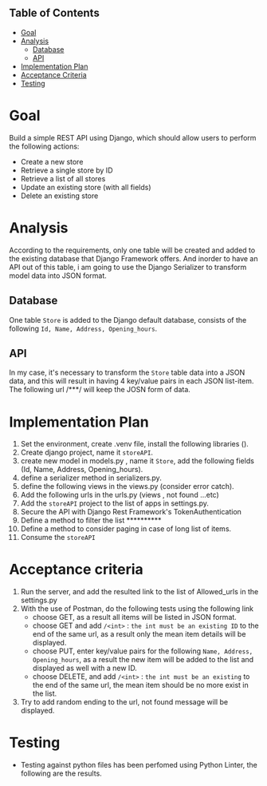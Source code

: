 ## Table of Contents

- [Goal](#goal)
- [Analysis](#analysis)
  - [Database](#database)
  - [API](#api)
- [Implementation Plan](#implementation-plan)
- [Acceptance Criteria](#acceptance-criteria)
- [Testing](#testing)



# Goal
Build a simple REST API using Django, which should allow users to perform the following actions:
- Create a new store
- Retrieve a single store by ID
- Retrieve a list of all stores
- Update an existing store (with all fields)
- Delete an existing store

# Analysis
According to the requirements, only one table will be created and added to the existing database that Django Framework offers.
And inorder to have an API out of this table, i am going to use the Django Serializer to transform model data into JSON format.

## Database
One table `Store` is added to the Django default database, consists of the following `Id, Name, Address, Opening_hours`.

## API
In my case, it's necessary to transform the `Store` table data into a JSON data, and this will result in having  4  key/value pairs in each JSON list-item.
The following url /***/ will keep the JOSN form of data.

# Implementation Plan
1. Set the environment, create .venv file, install the following libraries ().
2. Create django project, name it `storeAPI`.
3. create new model in models.py , name it  `Store`, add the following fields (Id, Name, Address, Opening_hours).
4. define a serializer method in serializers.py.
5. define the following views in the views.py (consider error catch).
6. Add the following urls in the urls.py (views , not found ...etc)
7. Add the `storeAPI` project to the list of apps in settings.py.
8. Secure the API with Django Rest Framework's TokenAuthentication
9. Define a method to filter the list **********
10. Define a method to consider paging in case of long list of items.
11. Consume the `storeAPI`

# Acceptance criteria
1. Run the server, and add the resulted link to the list of Allowed_urls in the settings.py
2. With the use of Postman, do the following tests using the following link
    - choose GET, as a result all items will be listed in JSON format.
    - choose GET and add `/<int>` : `the int must be an existing ID`  to the end of the same url, as a result only the mean item details will be displayed.
    - choose PUT, enter key/value pairs for the following `Name, Address, Opening_hours`, as a result the new item will be added to the list and displayed as well with a new ID.
    - choose DELETE, and add `/<int>` : `the int must be an existing`  to the end of the same url, the mean item should be no more exist in the list.
3. Try to add random ending to the url, not found message will be displayed.


# Testing
- Testing against python files has been perfomed using Python Linter, the following are the results. 